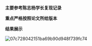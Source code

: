 **主要参考陈志杨学长复现记录**

**重点严格按照论文所给版本**

**结果展示**

![07c728042151ba69b90d948f739fc74](https://github.com/user-attachments/assets/0cbc1d3e-921c-4052-b4b3-cbda9278c4cf)
